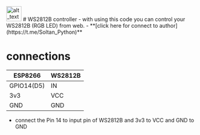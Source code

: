 <img alt="alt_text" width="40px" src="https://photos.google.com/photo/AF1QipNcJ1252apE7MjU93Lf3Tg2xHJlaKt2rvDlRcxD" />
# WS2812B controller
- with using this code you can control your WS2812B (RGB LED) from web.
- **[click here for connect to author](https://t.me/Soltan_Python)**

# connections
|ESP8266        |WS2812B    |
|---            | ---       |
|GPIO14(D5)     |IN         |
|3v3            |VCC        |
|GND            |GND        |

- connect the Pin 14 to input pin of WS2812B and 3v3 to VCC and GND to GND
